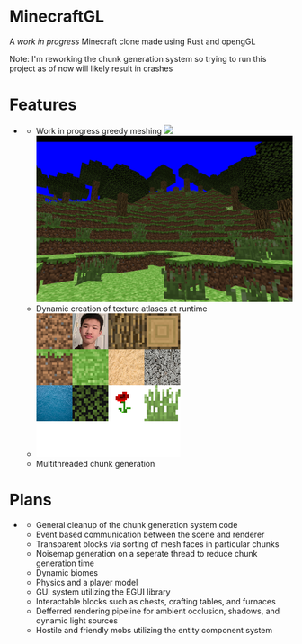 # MinecraftGL

A *work in progress* Minecraft clone made using Rust and opengGL

Note: I'm reworking the chunk generation system so trying to run this project as of now will likely result in crashes

# Features
  -
      - Work in progress greedy meshing ![](./img/white.png) ![](./img/flaura.png)
      - Dynamic creation of texture atlases at runtime
      - ![](./minecraft_gl/assets/data/block/atlas/atlas.png)
      - Multithreaded chunk generation

 # Plans
   -
      - General cleanup of the chunk generation system code
      - Event based communication between the scene and renderer
      - Transparent blocks via sorting of mesh faces in particular chunks
      - Noisemap generation on a seperate thread to reduce chunk generation time
      - Dynamic biomes
      - Physics and a player model
      - GUI system utilizing the EGUI library
      - Interactable blocks such as chests, crafting tables, and furnaces
      - Defferred rendering pipeline for ambient occlusion, shadows, and dynamic light sources
      - Hostile and friendly mobs utilizing the entity component system
      
